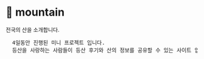 # :deciduous_tree: mountain
전국의 산을 소개합니다.

<pre>
  4일동안 진행된 미니 프로젝트 입니다.
  등산을 사랑하는 사람들이 등산 후기와 산의 정보를 공유할 수 있는 사이트 입니다. 
</pre>

